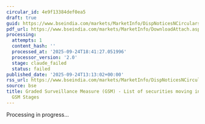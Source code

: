 ```yaml
---
circular_id: 4e9f13384def0ea5
draft: true
guid: https://www.bseindia.com/markets/MarketInfo/DispNoticesNCirculars.aspx?Noticeid={8F9925F0-B6E6-4E33-AC93-CC44379F6596}&noticeno=20250924-48&dt=09/24/2025&icount=48&totcount=75&flag=0
pdf_url: https://www.bseindia.com/markets/MarketInfo/DownloadAttach.aspx?id=20250924-48&attachedId=245a9c1f-b19f-4308-b4c7-5c7333d01e2a
processing:
  attempts: 1
  content_hash: ''
  processed_at: '2025-09-24T18:41:27.051996'
  processor_version: '2.0'
  stage: claude_failed
  status: failed
published_date: '2025-09-24T13:13:02+00:00'
rss_url: https://www.bseindia.com/markets/MarketInfo/DispNoticesNCirculars.aspx?Noticeid={8F9925F0-B6E6-4E33-AC93-CC44379F6596}&noticeno=20250924-48&dt=09/24/2025&icount=48&totcount=75&flag=0
source: bse
title: Graded Surveillance Measure (GSM) - List of securities moving into their respective
  GSM Stages
---
```


Processing in progress...